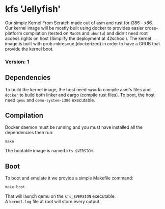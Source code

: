 # kfs 'Jellyfish'
Our simple Kernel From Scratch made out of asm and rust for i386 - x86.  
Our kernel image will be mostly built using docker to provides easier cross-platform compilation (tested on `MacOS` and `ubuntu`) and didn't need root access rights on host (Simplify the deployment at 42school). The kernel image is built with grub-mkrescue (dockerized) in order to have a GRUB that provide the kernel boot.

### Version: 1

## Dependencies
To build the kernel image, the host need `nasm` to compile asm's files and `docker` to build both linker and cargo (compile rust files).
To boot, the host need `qemu` and `qemu-system-i386` executable.

## Compilation
Docker daemon must be running and you must have installed all the dependencies then run:
```
make
```
The bootable image is named `kfs_$VERSION`.

## Boot
To boot and emulate it we provide a simple Makefile command:
```
make boot
```
That will launch qemu on the `kfs_$VERSION` executable.  
A `kernel.log` file at root will store every output.
